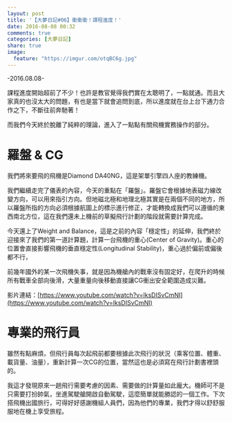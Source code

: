 ```yaml
---
layout: post
title: '【大夢日記#06】衝衝衝！課程進度！'
date: 2016-08-08 00:32
comments: true
categories: [大夢日記]
share: true
image:
  feature: "https://imgur.com/otqBC6g.jpg"
---
```


-2016.08.08-

課程進度開始超前了不少！也許是教官覺得我們實在太聰明了，一點就通。而且大家真的也沒太大的問題，有也是當下就會追問到底，所以進度就在台上台下通力合作之下，不斷往前奔馳著！

<!-- more -->

而我們今天終於脫離了純粹的理論，進入了一點點有關飛機實務操作的部分。

# 羅盤 & CG

我們將來要飛的飛機是Diamond DA40NG，這是架單引擎四人座的教練機。

我們繼續走完了儀表的內容，今天的重點在「羅盤」。羅盤它會根據地表磁力線改變方向，可以用來指引方向。但地磁北極和地理北極其實是在兩個不同的地方，所以羅盤所指的方向必須根據航圖上的標示進行修正，才能轉換成我們可以遵循的東西南北方位，這在我們還未上機前的草擬飛行計劃的階段就需要計算完成。

今天還上了Weight and Balance，這是之前的內容「穩定性」的延伸，我們終於迎接來了我們的第一道計算題，計算一台飛機的重心(Center of Gravity)。重心的位置會直接影響飛機的垂直穩定性(Longitudinal Stability)，重心過於偏前或偏後都不行，

前幾年國外的某一次飛機失事，就是因為機艙內的戰車沒有固定好，在爬升的時候所有戰車全部向後滑，大量重量向後移動直接讓CG衝出安全範圍造成災難。

影片連結：[https://www.youtube.com/watch?v=lksDISvCmNI](https://www.youtube.com/watch?v=lksDISvCmNI)

# 專業的飛行員

雖然有點麻煩，但飛行員每次起飛前都要根據此次飛行的狀況（乘客位置、體重、載貨量、油量），重新計算一次CG的位置，當然這也是必須寫在飛行計劃書裡頭的。

我這才發現原來一趟飛行需要考慮的因素、需要做的計算量如此龐大。機師可不是只需要打扮帥氣，坐進駕駛艙開啟自動駕駛，這麼簡單就能勝認的一個工作。下次搭飛機出國旅行，可得好好感謝機組人員們，因為他們的專業，我們才得以舒舒服服地在機上享受旅程。